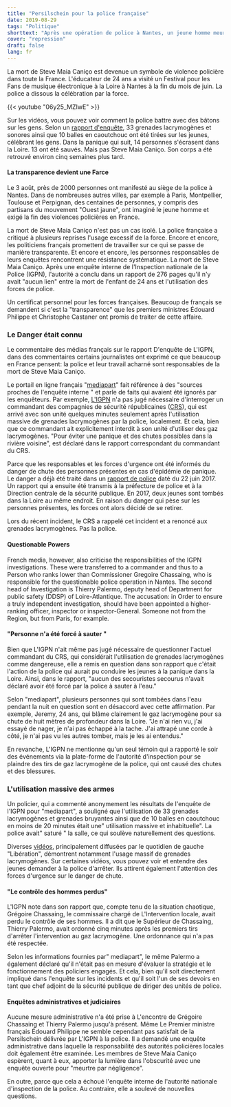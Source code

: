 ```yaml
---
title: "Persilschein pour la police française"
date: 2019-08-29
tags: "Politique"
shorttext: "Après une opération de police à Nantes, un jeune homme meurt. Le traitement transparent promis est une Farce."
cover: "repression"
draft: false
lang: fr
---
```


La mort de Steve Maia Caniço est devenue un symbole de violence policière dans toute la France. L'éducateur de 24 ans a visité un Festival pour les Fans de musique électronique à la Loire à Nantes à la fin du mois de juin. La police a dissous la célébration par la force.

{{< youtube "06y25_MZIwE" >}}

Sur les vidéos, vous pouvez voir comment la police battre avec des bâtons sur les gens. Selon un [rapport d'enquête](https://www.lepoint.fr/faits-divers/mort-de-steve-a-nantes-ce-que-dit-le-rapport-de-l-igpn-30-07-2019-2327595_2627.php "Mort de Steve à Nantes : ce que dit le rapport de l'IGPN"), 33 grenades lacrymogènes et sonores ainsi que 10 balles en caoutchouc ont été tirées sur les jeunes, célébrant les gens. Dans la panique qui suit, 14 personnes s'écrasent dans la Loire. 13 ont été sauvés. Mais pas Steve Maia Caniço. Son corps a été retrouvé environ cinq semaines plus tard.

#### La transparence devient une Farce

Le 3 août, près de 2000 personnes ont manifesté au siège de la police à Nantes. Dans de nombreuses autres villes, par exemple à Paris, Montpellier, Toulouse et Perpignan, des centaines de personnes, y compris des partisans du mouvement "Ouest jaune", ont imaginé le jeune homme et exigé la fin des violences policières en France.

La mort de Steve Maia Caniço n'est pas un cas isolé. La police française a critiqué à plusieurs reprises l'usage excessif de la force. Encore et encore, les politiciens français promettent de travailler sur ce qui se passe de manière transparente. Et encore et encore, les personnes responsables de leurs enquêtes rencontrent une résistance systématique. La mort de Steve Maia Caniço. Après une enquête interne de l'Inspection nationale de la Police (IGPN), l'autorité a conclu dans un rapport de 276 pages qu'il n'y avait "aucun lien" entre la mort de l'enfant de 24 ans et l'utilisation des forces de police.

Un certificat personnel pour les forces françaises. Beaucoup de français se demandent si c'est la "transparence" que les premiers ministres Édouard Philippe et Christophe Castaner ont promis de traiter de cette affaire.

### Le Danger était connu

Le commentaire des médias français sur le rapport D'enquête de L'IGPN, dans des commentaires certains journalistes ont exprimé ce que beaucoup en France pensent: la police et leur travail acharné sont responsables de la mort de Steve Maia Caniço.

Le portail en ligne français "[mediapart](https://www.mediapart.fr/journal/france/010819/nantes-l-igpn-omet-des-elements-charge-pour-la-police?page_article=1 "Nantes: l’IGPN omet des éléments à charge pour la police")" fait référence à des "sources proches de l'enquête interne " et parle de faits qui avaient été ignorés par les enquêteurs. Par exemple, [L'IGPN](https://www.interieur.gouv.fr/Publications/Rapports-de-l-IGPN "Rapports de l'IGPN")  n'a pas jugé nécessaire d'interroger un commandant des compagnies de sécurité républicaines ([CRS](https://fr.wikipedia.org/wiki/Compagnies_r%C3%A9publicaines_de_s%C3%A9curit%C3%A9 "Compagnies républicaines de sécurité")), qui est arrivé avec son unité quelques minutes seulement après l'utilisation massive de grenades lacrymogènes par la police, localement. Et cela, bien que ce commandant ait explicitement interdit à son unité d'utiliser des gaz lacrymogènes. "Pour éviter une panique et des chutes possibles dans la rivière voisine", est déclaré dans le rapport correspondant du commandant du CRS.

Parce que les responsables et les forces d'urgence ont été informés du danger de chute des personnes présentes en cas d'épidémie de panique. Le danger a déjà été traité dans un [rapport de police](https://www.mediapart.fr/journal/france/300719/nantes-en-2017-un-rapport-de-police-pointait-deja-les-risques-d-une-intervention "Nantes: en 2017, un rapport de police pointait déjà les risques d’une intervention") daté du 22 juin 2017.  Un rapport qui a ensuite été transmis à la préfecture de police et à la Direction centrale de la sécurité publique. En 2017, deux jeunes sont tombés dans la Loire au même endroit. En raison du danger qui pèse sur les personnes présentes, les forces ont alors décidé de se retirer.

Lors du récent incident, le CRS a rappelé cet incident et a renoncé aux grenades lacrymogènes. Pas la police.

#### Questionable Powers

French media, however, also criticise the responsibilities of the IGPN investigations. These were transferred to a commander and thus to a Person who ranks lower than Commissioner Gregoire Chassaing, who is responsible for the questionable police operation in Nantes. The second head of Investigation is Thierry Palermo, deputy head of Department for public safety (DDSP) of Loire-Atlantique. The accusation: in Order to ensure a truly independent investigation, should have been appointed a higher-ranking officer, inspector or inspector-General. Someone not from the Region, but from Paris, for example.

#### "Personne n'a été forcé à sauter "

Bien que L'IGPN n'ait même pas jugé nécessaire de questionner l'actuel commandant du CRS, qui considérait l'utilisation de grenades lacrymogènes comme dangereuse, elle a remis en question dans son rapport que c'était l'action de la police qui aurait pu conduire les jeunes à la panique dans la Loire. Ainsi, dans le rapport, "aucun des secouristes secourus n'avait déclaré avoir été forcé par la police à sauter à l'eau."

Selon "mediapart", plusieurs personnes qui sont tombées dans l'eau pendant la nuit en question sont en désaccord avec cette affirmation. Par exemple, Jeremy, 24 ans, qui blâme clairement le gaz lacrymogène pour sa chute de huit mètres de profondeur dans la Loire. "Je n'ai rien vu, j'ai essayé de nager, je n'ai pas échappé à la tache. J'ai attrapé une corde à côté, je n'ai pas vu les autres tomber, mais je les ai entendus."

En revanche, L'IGPN ne mentionne qu'un seul témoin qui a rapporté le soir des événements via la plate-forme de l'autorité d'inspection pour se plaindre des tirs de gaz lacrymogène de la police, qui ont causé des chutes et des blessures.

### L'utilisation massive des armes

Un policier, qui a commenté anonymement les résultats de l'enquête de l'IGPN pour "mediapart", a souligné que l'utilisation de 33 grenades lacrymogènes et grenades bruyantes ainsi que de 10 balles en caoutchouc en moins de 20 minutes était une" utilisation massive et inhabituelle". La police avait" saturé " la salle, ce qui soulève naturellement des questions.

Diverses [vidéos](https://www.liberation.fr/france/2019/07/13/y-a-la-loire-derriere-de-nouvelles-videos-sur-la-charge-policiere-a-nantes_1739733 "'Y a la Loire derrière!' : de nouvelles vidéos sur la charge policière à Nantes"), principalement diffusées par le quotidien de gauche "Libération", démontrent notamment l'usage massif de grenades lacrymogènes. Sur certaines vidéos, vous pouvez voir et entendre des jeunes demander à la police d'arrêter. Ils attirent également l'attention des forces d'urgence sur le danger de chute.

#### "Le contrôle des hommes perdus"

L'IGPN note dans son rapport que, compte tenu de la situation chaotique, Grégoire Chassaing, le commissaire chargé de L'Intervention locale, avait perdu le contrôle de ses hommes. Il a dit que le Supérieur de Chassaing, Thierry Palermo, avait ordonné cinq minutes après les premiers tirs d'arrêter l'intervention au gaz lacrymogène. Une ordonnance qui n'a pas été respectée.

Selon les informations fournies par" mediapart", le même Palermo a également déclaré qu'il n'était pas en mesure d'évaluer la stratégie et le fonctionnement des policiers engagés. Et cela, bien qu'il soit directement impliqué dans l'enquête sur les incidents et qu'il soit l'un de ses devoirs en tant que chef adjoint de la sécurité publique de diriger des unités de police.

#### Enquêtes administratives et judiciaires

Aucune mesure administrative n'a été prise à L'encontre de Grégoire Chassaing et Thierry Palermo jusqu'à présent. Même Le Premier ministre français Édouard Philippe ne semble cependant pas satisfait de la Persilschein délivrée par L'IGPN à la police. Il a demandé une enquête administrative dans laquelle la responsabilité des autorités policières locales doit également être examinée. Les membres de Steve Maia Caniço espèrent, quant à eux, apporter la lumière dans l'obscurité avec une enquête ouverte pour "meurtre par négligence".

En outre, parce que cela a échoué l'enquête interne de l'autorité nationale d'inspection de la police. Au contraire, elle a soulevé de nouvelles questions.
